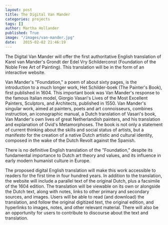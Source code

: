 ```yaml
---
layout: post
title: The Digital Van Mander
categories: projects
tags: []
author: Martha Hollander
published: True
image: "/images/van-mander.jpg"
date:   2015-02-02 21:46:19
---
```


The Digital Van Mander will offer the first authoritative English translation of Karel van
Mander's Grondt der Edel Vry Schilderconst (Foundation of the Noble Free Art of
Painting). This translation will be in the form of an interactive website.

<!--more-->

Van Mander's "Foundation," a poem of about sixty pages, is the introduction to a
much longer work, Het Schilder-boek (The Painter's Book), first published in 1604. This
important book was Van Mander's response to the famous Italian model, Giorgio
Vasari's Lives of the Most Excellent Painters, Sculptors, and Architects, published in
1550. Van Mander's singular work, aimed at painters, poets and art connoisseurs,
combines instruction, an iconographic manual, a Dutch translation of Vasari's book, Van
Mander's own lives of great Netherlandish painters, and his translation and explanation
of Ovid's Metamorphoses. The book is not only a statement of current thinking about the
skills and social status of artists, but a manifesto for the creation of a native Dutch artistic
and cultural identity, composed in the wake of the Dutch Revolt against the Spanish.

There is no definitive English translation of the "Foundation," despite its
fundamental importance to Dutch art theory and values, and its influence in early modern
humanist culture in Europe.

The proposed digital English translation will make this work accessible to
readers for the first time in four hundred years. In addition to the translation, the website
will include a parallel text of the original Dutch, plus a facsimile of the 1604 edition. The
translation will be viewable on its own or alongside the Dutch text, along with notes,
links to other primary and secondary sources, and images. Users will be able to read (and
download) the translation, and follow the original digitized text, the original edition, and
hyperlinks to images, notes, and other relevant material. There will also be an opportunity
for users to contribute to discourse about the text and translation.